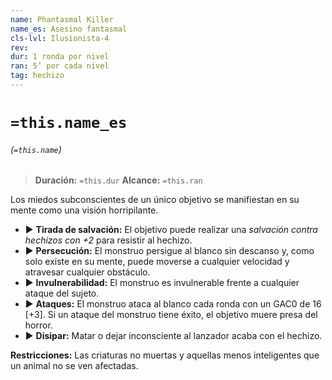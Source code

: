 ```yaml
---
name: Phantasmal Killer
name_es: Asesino fantasmal
cls-lvl: Ilusionista-4
rev: 
dur: 1 ronda por nivel
ran: 5’ por cada nivel
tag: hechizo
---
```

# `=this.name_es`
###### (`=this.name`)

>**Duración:** `=this.dur`
>**Alcance:** `=this.ran`

Los miedos subconscientes de un único objetivo se manifiestan en su mente como una visión horripilante. 
- ▶ **Tirada de salvación:** El objetivo puede realizar una _salvación contra hechizos con +2_ para resistir al hechizo. 
- ▶ **Persecución:** El monstruo persigue al blanco sin descanso y, como solo existe en su mente, puede moverse a cualquier velocidad y atravesar cualquier obstáculo. 
- ▶ **Invulnerabilidad:** El monstruo es invulnerable frente a cualquier ataque del sujeto. 
- ▶ **Ataques:** El monstruo ataca al blanco cada ronda con un GAC0 de 16 [+3]. Si un ataque del monstruo tiene éxito, el objetivo muere presa del horror. 
- ▶ **Disipar:** Matar o dejar inconsciente al lanzador acaba con el hechizo.
 
**Restricciones:** Las criaturas no muertas y aquellas menos inteligentes que un animal no se ven afectadas.